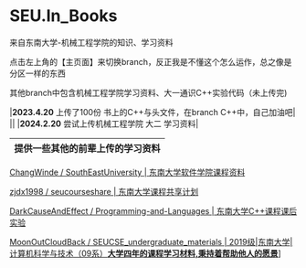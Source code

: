 # SEU.In_Books
来自东南大学-机械工程学院的知识、学习资料

点击左上角的【主页面】来切换branch，反正我是不懂这个怎么运作，总之像是分区一样的东西

其他branch中包含机械工程学院学习资料、大一通识C++实验代码（未上传完)

|**2023.4.20** 上传了100份 书上的C++与头文件，在branch C++中，自己加油吧|
||
|**2024.2.20** 尝试上传机械工程学院 大二 学习资料|

| 提供一些其他的前辈上传的学习资料 |
|--|

[ChangWinde / SouthEastUniversity | 东南大学软件学院课程资料](https://github.com/ChangWinde/SouthEastUniversity/tree/master)

[zjdx1998 / seucourseshare | 东南大学课程共享计划](https://github.com/zjdx1998/seucourseshare)

[DarkCauseAndEffect / Programming-and-Languages | 东南大学C++课程课后实验](https://github.com/DarkCauseAndEffect/Programming-and-Languages) 

[MoonOutCloudBack / SEUCSE_undergraduate_materials | 2019级|东南大学|计算机科学与技术（09系）**大学四年的课程学习材料,秉持着帮助他人的愿景**](https://github.com/MoonOutCloudBack/SEUCSE_undergraduate_materials)]
